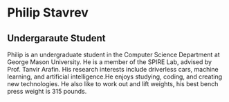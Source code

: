 # Philip Stavrev
## Undergaraute Student 

Philip is an undergraduate student in the Computer Science Department at George Mason University. He is a member of the SPIRE Lab, advised by Prof. Tanvir Arafin. His research interests include driverless cars, machine learning, and artificial intelligence.He enjoys studying, coding, and creating new technologies. He also like to work out and lift weights, his best bench press weight is 315 pounds.
